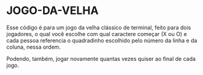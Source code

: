 # JOGO-DA-VELHA
<p>Esse código é para um jogo da velha clássico de terminal, feito para dois jogadores, o qual você escolhe com qual caractere começar (X ou O) e cada pessoa referencia o quadradinho escolhido pelo número da linha e da coluna, nessa ordem.</p>
<p>Podendo, também, jogar novamente quantas vezes quiser ao final de cada jogo.</p>
